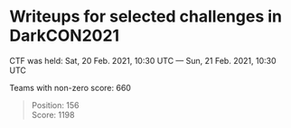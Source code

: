 # Writeups for selected challenges in DarkCON2021

CTF was held: Sat, 20 Feb. 2021, 10:30 UTC — Sun, 21 Feb. 2021, 10:30 UTC

Teams with non-zero score: 660

> Position: 156<br/>
> Score: 1198

